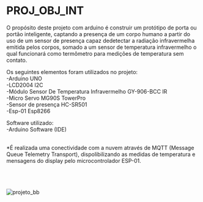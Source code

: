 # PROJ_OBJ_INT
O propósito deste projeto com arduino é construir um protótipo de porta ou portão inteligente, captando a presença de um corpo humano a partir do uso de um sensor de presença capaz dedetectar a radiação infravermelha emitida pelos corpos, somado a um sensor de temperatura infravermelho o qual funcionará como termômetro para medições de temperatura sem contato.

Os seguintes elementos foram utilizados no projeto:<br />
-Arduino UNO<br />
-LCD2004 I2C <br />
-Módulo Sensor De Temperatura Infravermelho GY-906-BCC IR<br />
-Micro Servo MG90S TowerPro<br />
-Sensor de presença HC-SR501<br />
-Esp-01 Esp8266<br />

Software utilizado:<br />
-Arduino Software (IDE)<br /><br />

*É realizada uma conectividade com a nuvem através de MQTT (Message Queue Telemetry Transport), dispolibilizando as medidas de temperatura e mensagens do display pelo microcontrolador ESP-01.


<br /><br /><br />
![projeto_bb](https://user-images.githubusercontent.com/53839422/169926782-3a75cdce-1299-4f2a-b131-80570bd50a4b.jpg)
